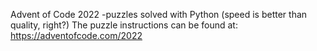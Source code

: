 Advent of Code 2022 -puzzles solved with Python (speed is better than quality, right?)
The puzzle instructions can be found at: https://adventofcode.com/2022
